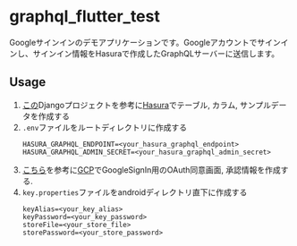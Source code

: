 # graphql_flutter_test

Googleサインインのデモアプリケーションです。Googleアカウントでサインインし、サインイン情報をHasuraで作成したGraphQLサーバーに送信します。

## Usage
1. [この](https://github.com/JasperEssien2/music-mates-backend)Djangoプロジェクトを参考に[Hasura](https://hasura.io/)でテーブル, カラム, サンプルデータを作成する
2. `.env`ファイルをルートディレクトリに作成する
    ```
    HASURA_GRAPHQL_ENDPOINT=<your_hasura_graphql_endpoint>
    HASURA_GRAPHQL_ADMIN_SECRET=<your_hasura_graphql_admin_secret>
    ```
3. [こちら](https://www.youtube.com/watch?v=E5WgU6ERZzA)を参考に[GCP](https://console.cloud.google.com)でGoogleSignIn用のOAuth同意画面, 承認情報を作成する.
4. `key.properties`ファイルをandroidディレクトリ直下に作成する
    ```
    keyAlias=<your_key_alias>
    keyPassword=<your_key_password>
    storeFile=<your_store_file>
    storePassword=<your_store_password>
    ```
